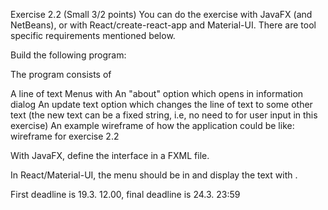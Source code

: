Exercise 2.2 (Small 3/2 points)
You can do the exercise with JavaFX (and NetBeans), or with React/create-react-app and Material-UI. There are tool specific requirements mentioned below.

Build the following program:

The program consists of

A line of text
Menus with
An "about" option which opens in information dialog
An update text option which changes the line of text to some other text (the new text can be a fixed string, i.e, no need to for user input in this exercise)
An example wireframe of how the application could be like:
wireframe for exercise 2.2

With JavaFX, define the interface in a FXML file.

In React/Material-UI, the menu should be in <AppBar> and display the text with <Typography>.

First deadline is 19.3. 12.00, final deadline is 24.3. 23:59